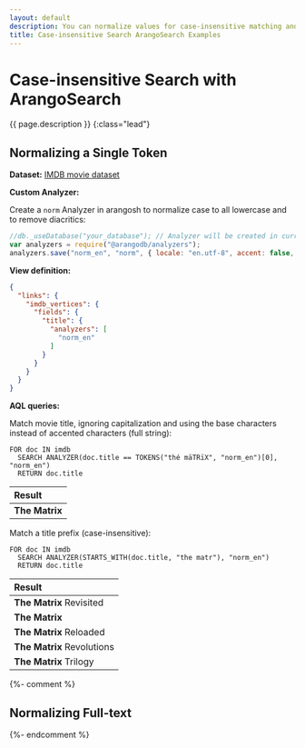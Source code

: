 ```yaml
---
layout: default
description: You can normalize values for case-insensitive matching and to ignore diacritics, also in combination with other search techniques
title: Case-insensitive Search ArangoSearch Examples
---
```

# Case-insensitive Search with ArangoSearch

{{ page.description }}
{:class="lead"}

## Normalizing a Single Token

**Dataset:** [IMDB movie dataset](arangosearch-example-datasets.html#imdb-movie-dataset)

**Custom Analyzer:**

Create a `norm` Analyzer in arangosh to normalize case to all lowercase and to
remove diacritics:

```js
//db._useDatabase("your_database"); // Analyzer will be created in current database
var analyzers = require("@arangodb/analyzers");
analyzers.save("norm_en", "norm", { locale: "en.utf-8", accent: false, case: "lower" }, ["frequency", "norm", "position"]);
```

**View definition:**

```json
{
  "links": {
    "imdb_vertices": {
      "fields": {
        "title": {
          "analyzers": [
            "norm_en"
          ]
        }
      }
    }
  }
}
```

**AQL queries:**

Match movie title, ignoring capitalization and using the base characters
instead of accented characters (full string):

```aql
FOR doc IN imdb
  SEARCH ANALYZER(doc.title == TOKENS("thé mäTRïX", "norm_en")[0], "norm_en")
  RETURN doc.title
```

| Result |
|:-------|
| **The Matrix** |

Match a title prefix (case-insensitive):

```aql
FOR doc IN imdb
  SEARCH ANALYZER(STARTS_WITH(doc.title, "the matr"), "norm_en")
  RETURN doc.title
```

| Result |
|:-------|
| **The Matrix** Revisited |
| **The Matrix** |
| **The Matrix** Reloaded |
| **The Matrix** Revolutions |
| **The Matrix** Trilogy |

{%- comment %}
## Normalizing Full-text

{%- endcomment %}
